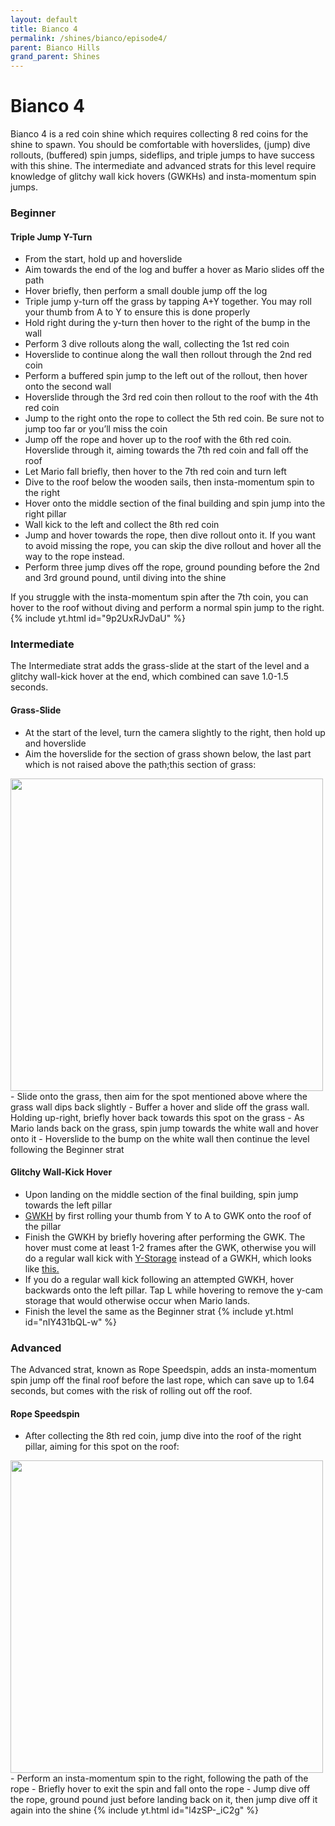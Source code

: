 ```yaml
---
layout: default 
title: Bianco 4
permalink: /shines/bianco/episode4/
parent: Bianco Hills
grand_parent: Shines
---
```

# Bianco 4
Bianco 4 is a red coin shine which requires collecting 8 red coins for the shine to spawn. You should be comfortable with hoverslides, (jump) dive rollouts, (buffered) spin jumps, sideflips, and triple jumps to have success with this shine. The intermediate and advanced strats for this level require knowledge of glitchy wall kick hovers (GWKHs) and insta-momentum spin jumps.
### Beginner
#### Triple Jump Y-Turn
- From the start, hold up and hoverslide
- Aim towards the end of the log and buffer a hover as Mario slides off the path
- Hover briefly, then perform a small double jump off the log
- Triple jump y-turn off the grass by tapping A+Y together. You may roll your thumb from A to Y to ensure this is done properly
- Hold right during the y-turn then hover to the right of the bump in the wall
- Perform 3 dive rollouts along the wall, collecting the 1st red coin
- Hoverslide to continue along the wall then rollout through the 2nd red coin
- Perform a buffered spin jump to the left out of the rollout, then hover onto the second wall
- Hoverslide through the 3rd red coin then rollout to the roof with the 4th red coin
- Jump to the right onto the rope to collect the 5th red coin. Be sure not to jump too far or you’ll miss the coin
- Jump off the rope and hover up to the roof with the 6th red coin. Hoverslide through it, aiming towards the 7th red coin and fall off the roof
- Let Mario fall briefly, then hover to the 7th red coin and turn left
- Dive to the roof below the wooden sails, then insta-momentum spin to the right
- Hover onto the middle section of the final building and spin jump into the right pillar
- Wall kick to the left and collect the 8th red coin
- Jump and hover towards the rope, then dive rollout onto it. If you want to avoid missing the rope, you can skip the dive rollout and hover all the way to the rope instead.
- Perform three jump dives off the rope, ground pounding before the 2nd and 3rd ground pound, until diving into the shine

If you struggle with the insta-momentum spin after the 7th coin, you can hover to the roof without diving and perform a normal spin jump to the right.
{% include yt.html id="9p2UxRJvDaU" %}
### Intermediate
The Intermediate strat adds the grass-slide at the start of the level and a glitchy wall-kick hover at the end, which combined can save 1.0-1.5 seconds.
#### Grass-Slide
- At the start of the level, turn the camera slightly to the right, then hold up and hoverslide
- Aim the hoverslide for the section of grass shown below, the last part which is not raised above the path;this section of grass:  
<img src="https://i.imgur.com/2Qiq3bm.png" width=500>  
- Slide onto the grass, then aim for the spot mentioned above where the grass wall dips back slightly
- Buffer a hover and slide off the grass wall. Holding up-right, briefly hover back towards this spot on the grass
- As Mario lands back on the grass, spin jump towards the white wall and hover onto it
- Hoverslide to the bump on the white wall then continue the level following the Beginner strat

#### Glitchy Wall-Kick Hover
- Upon landing on the middle section of the final building, spin jump towards the left pillar
- [GWKH](https://smscommunity.github.io/sms-guide/techniques/gwkdh/) by first rolling your thumb from Y to A to GWK onto the roof of the pillar
- Finish the GWKH by briefly hovering after performing the GWK. The hover must come at least 1-2 frames after the GWK, otherwise you will do a regular wall kick with [Y-Storage](https://smscommunity.github.io/sms-guide/techniques/ystorage/) instead of a GWKH, which looks like [this.](https://youtu.be/NvD3OIPn4oQ)
- If you do a regular wall kick following an attempted GWKH, hover backwards onto the left pillar. Tap L while hovering to remove the y-cam storage that would otherwise occur when Mario lands.
- Finish the level the same as the Beginner strat
{% include yt.html id="nIY431bQL-w" %}
### Advanced
The Advanced strat, known as Rope Speedspin, adds an insta-momentum spin jump off the final roof before the last rope, which can save up to 1.64 seconds, but comes with the risk of rolling out off the roof.
#### Rope Speedspin
- After collecting the 8th red coin, jump dive into the roof of the right pillar, aiming for this spot on the roof:  
<img src="https://i.imgur.com/zpiuEbm.png" width=500>  
- Perform an insta-momentum spin to the right, following the path of the rope
- Briefly hover to exit the spin and fall onto the rope
- Jump dive off the rope, ground pound just before landing back on it, then jump dive off it again into the shine
{% include yt.html id="l4zSP-_iC2g" %}
